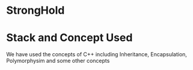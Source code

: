 # StrongHold
<h1>Stack and Concept Used</h1>
<p>We have used the concepts of C++ including Inheritance, Encapsulation, Polymorphysim and some other concepts</p>
